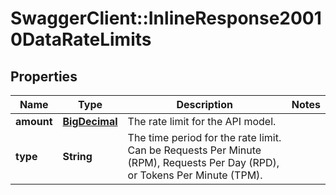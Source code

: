 # SwaggerClient::InlineResponse20010DataRateLimits

## Properties
Name | Type | Description | Notes
------------ | ------------- | ------------- | -------------
**amount** | [**BigDecimal**](BigDecimal.md) | The rate limit for the API model. | 
**type** | **String** | The time period for the rate limit. Can be Requests Per Minute (RPM), Requests Per Day (RPD), or Tokens Per Minute (TPM). | 

